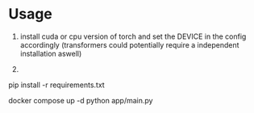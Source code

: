 # Usage
1) install cuda or cpu version of torch and set the DEVICE in the config accordingly
(transformers could potentially require a independent installation aswell)

2)  ```
pip install -r requirements.txt

docker compose up -d
python app/main.py
```